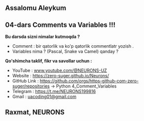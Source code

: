 ## Assalomu Aleykum 
## 04-dars Comments va Variables !!!

**Bu darsda sizni nimalar kutmoqda ?** 

 - Comment : bir qatorlik va ko'p qatorlik commentlatr yozish .
 - Variables nima ? (Pascal, Snake va Camel) qanday ? 



**Qo'shimcha taklif, fikr va savollar uchun :**

 - YouTube : www.youtube.com/@NEURONS-UZ 
 - Website : https://zero-suger.github.io/Neurons/ 
 - GitHub Link : https://github.com/orgs/https-github-com-zero-suger/repositories  -> Python 4_Comment_Variables
 - Telegram : https://t.me/NEURONS199816 
 - Gmail : uacoding01@gmail.com

## Raxmat, NEURONS


